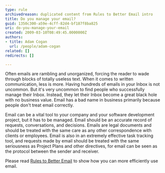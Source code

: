 ```yaml
---
type: rule
archivedreason: duplicated content from Rules to Better Email intro
title: Do you manage your email?
guid: 1350c300-a59e-4cff-82d4-bf187f8ba825
uri: do-you-manage-your-email
created: 2009-03-10T08:49:45.0000000Z
authors:
- title: Adam Cogan
  url: /people/adam-cogan
related: []
redirects: []

---
```


Often emails are rambling and unorganized, forcing the reader to wade through blocks of totally useless text. When it comes to written communication, less is more. Having hundreds of emails in your Inbox is not uncommon. But it's very uncommon to find people who successfully manage their Inbox. Instead, they let their Inbox become a great black hole with no business value. Email has a bad name in business primarily because people don't treat email correctly. 




<!--endintro-->

Email can be a vital tool to your company and your software development project, but it has to be managed. Email should be an accurate record of requests, conversations, and decisions. Emails are legal documents and should be treated with the same care as any other correspondence with clients or employees. Email is also in an extremely effective task tracking tool, and requests made by email should be treated with the same seriousness as Project Plans and other directives, for email can be seen as the protocol between the sender and receiver.

Please read [Rules to Better Email](/rules-to-better-email) to show how you can more efficiently use email.
